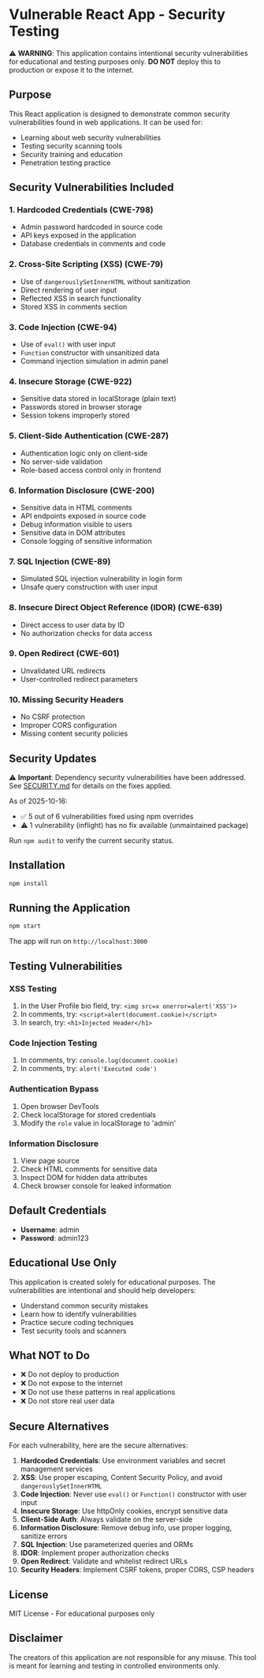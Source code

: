 # Vulnerable React App - Security Testing

⚠️ **WARNING**: This application contains intentional security vulnerabilities for educational and testing purposes only. **DO NOT** deploy this to production or expose it to the internet.

## Purpose

This React application is designed to demonstrate common security vulnerabilities found in web applications. It can be used for:
- Learning about web security vulnerabilities
- Testing security scanning tools
- Security training and education
- Penetration testing practice

## Security Vulnerabilities Included

### 1. **Hardcoded Credentials** (CWE-798)
- Admin password hardcoded in source code
- API keys exposed in the application
- Database credentials in comments and code

### 2. **Cross-Site Scripting (XSS)** (CWE-79)
- Use of `dangerouslySetInnerHTML` without sanitization
- Direct rendering of user input
- Reflected XSS in search functionality
- Stored XSS in comments section

### 3. **Code Injection** (CWE-94)
- Use of `eval()` with user input
- `Function` constructor with unsanitized data
- Command injection simulation in admin panel

### 4. **Insecure Storage** (CWE-922)
- Sensitive data stored in localStorage (plain text)
- Passwords stored in browser storage
- Session tokens improperly stored

### 5. **Client-Side Authentication** (CWE-287)
- Authentication logic only on client-side
- No server-side validation
- Role-based access control only in frontend

### 6. **Information Disclosure** (CWE-200)
- Sensitive data in HTML comments
- API endpoints exposed in source code
- Debug information visible to users
- Sensitive data in DOM attributes
- Console logging of sensitive information

### 7. **SQL Injection** (CWE-89)
- Simulated SQL injection vulnerability in login form
- Unsafe query construction with user input

### 8. **Insecure Direct Object Reference (IDOR)** (CWE-639)
- Direct access to user data by ID
- No authorization checks for data access

### 9. **Open Redirect** (CWE-601)
- Unvalidated URL redirects
- User-controlled redirect parameters

### 10. **Missing Security Headers**
- No CSRF protection
- Improper CORS configuration
- Missing content security policies

## Security Updates

⚠️ **Important**: Dependency security vulnerabilities have been addressed. See [SECURITY.md](./SECURITY.md) for details on the fixes applied.

As of 2025-10-16:
- ✅ 5 out of 6 vulnerabilities fixed using npm overrides
- ⚠️ 1 vulnerability (inflight) has no fix available (unmaintained package)

Run `npm audit` to verify the current security status.

## Installation

```bash
npm install
```

## Running the Application

```bash
npm start
```

The app will run on `http://localhost:3000`

## Testing Vulnerabilities

### XSS Testing
1. In the User Profile bio field, try: `<img src=x onerror=alert('XSS')>`
2. In comments, try: `<script>alert(document.cookie)</script>`
3. In search, try: `<h1>Injected Header</h1>`

### Code Injection Testing
1. In comments, try: `console.log(document.cookie)`
2. In comments, try: `alert('Executed code')`

### Authentication Bypass
1. Open browser DevTools
2. Check localStorage for stored credentials
3. Modify the `role` value in localStorage to 'admin'

### Information Disclosure
1. View page source
2. Check HTML comments for sensitive data
3. Inspect DOM for hidden data attributes
4. Check browser console for leaked information

## Default Credentials

- **Username**: admin
- **Password**: admin123

## Educational Use Only

This application is created solely for educational purposes. The vulnerabilities are intentional and should help developers:
- Understand common security mistakes
- Learn how to identify vulnerabilities
- Practice secure coding techniques
- Test security tools and scanners

## What NOT to Do

- ❌ Do not deploy to production
- ❌ Do not expose to the internet
- ❌ Do not use these patterns in real applications
- ❌ Do not store real user data

## Secure Alternatives

For each vulnerability, here are the secure alternatives:

1. **Hardcoded Credentials**: Use environment variables and secret management services
2. **XSS**: Use proper escaping, Content Security Policy, and avoid `dangerouslySetInnerHTML`
3. **Code Injection**: Never use `eval()` or `Function()` constructor with user input
4. **Insecure Storage**: Use httpOnly cookies, encrypt sensitive data
5. **Client-Side Auth**: Always validate on the server-side
6. **Information Disclosure**: Remove debug info, use proper logging, sanitize errors
7. **SQL Injection**: Use parameterized queries and ORMs
8. **IDOR**: Implement proper authorization checks
9. **Open Redirect**: Validate and whitelist redirect URLs
10. **Security Headers**: Implement CSRF tokens, proper CORS, CSP headers

## License

MIT License - For educational purposes only

## Disclaimer

The creators of this application are not responsible for any misuse. This tool is meant for learning and testing in controlled environments only.
